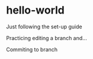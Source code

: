 # hello-world
Just following the set-up guide

Practicing editing a branch and...

Commiting to branch
